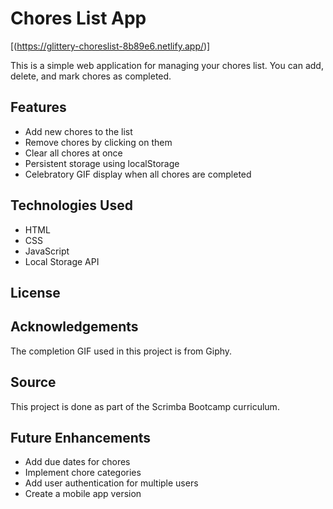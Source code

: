 # Chores List App

[(https://glittery-choreslist-8b89e6.netlify.app/)]

This is a simple web application for managing your chores list. You can add, delete, and mark chores as completed.

## Features

- Add new chores to the list
- Remove chores by clicking on them
- Clear all chores at once
- Persistent storage using localStorage
- Celebratory GIF display when all chores are completed

## Technologies Used

- HTML
- CSS
- JavaScript
- Local Storage API

## License

## Acknowledgements

The completion GIF used in this project is from Giphy.

## Source

This project is done as part of the Scrimba Bootcamp curriculum.

## Future Enhancements

- Add due dates for chores
- Implement chore categories
- Add user authentication for multiple users
- Create a mobile app version
